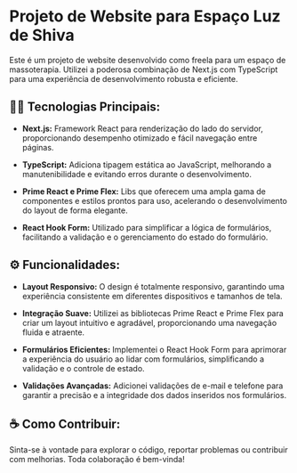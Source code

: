 # Projeto de Website para Espaço Luz de Shiva
Este é um projeto de website desenvolvido como freela para um espaço de massoterapia. Utilizei a poderosa combinação de Next.js com TypeScript para uma experiência de desenvolvimento robusta e eficiente.

## 👨‍💻 Tecnologias Principais:
* **Next.js:** Framework React para renderização do lado do servidor, proporcionando desempenho otimizado e fácil navegação entre páginas.

* **TypeScript:** Adiciona tipagem estática ao JavaScript, melhorando a manutenibilidade e evitando erros durante o desenvolvimento.

* **Prime React e Prime Flex:** Libs que oferecem uma ampla gama de componentes e estilos prontos para uso, acelerando o desenvolvimento do layout de forma elegante.

* **React Hook Form:** Utilizado para simplificar a lógica de formulários, facilitando a validação e o gerenciamento do estado do formulário.

## ⚙️ Funcionalidades:
* **Layout Responsivo:** O design é totalmente responsivo, garantindo uma experiência consistente em diferentes dispositivos e tamanhos de tela.

* **Integração Suave:** Utilizei as bibliotecas Prime React e Prime Flex para criar um layout intuitivo e agradável, proporcionando uma navegação fluida e atraente.

* **Formulários Eficientes:** Implementei o React Hook Form para aprimorar a experiência do usuário ao lidar com formulários, simplificando a validação e o controle de estado.

* **Validações Avançadas:** Adicionei validações de e-mail e telefone para garantir a precisão e a integridade dos dados inseridos nos formulários.

## ☕ Como Contribuir:
Sinta-se à vontade para explorar o código, reportar problemas ou contribuir com melhorias. Toda colaboração é bem-vinda!
